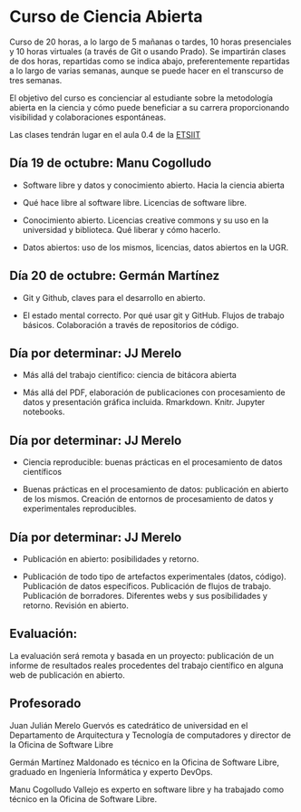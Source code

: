 # Curso de Ciencia Abierta

Curso de 20 horas, a lo largo de 5 mañanas o tardes, 10 horas
presenciales y 10 horas virtuales (a través de Git o usando Prado). Se
impartirán clases de dos horas, repartidas como se indica abajo,
preferentemente repartidas a lo largo de varias semanas, aunque se puede
hacer en el transcurso de tres semanas.

El objetivo del curso es concienciar al estudiante sobre la metodología
abierta en la ciencia y cómo puede beneficiar a su carrera
proporcionando visibilidad y colaboraciones espontáneas.

Las clases tendrán lugar en el aula 0.4 de la [ETSIIT](https://etsiit.ugr.es)

## Día 19 de octubre: Manu Cogolludo

* Software libre y datos y conocimiento abierto. Hacia la ciencia abierta

* Qué hace libre al software libre. Licencias de software libre.

* Conocimiento abierto. Licencias creative commons y su uso en la
universidad y biblioteca. Qué liberar y cómo hacerlo.

* Datos abiertos: uso de los mismos, licencias, datos abiertos en la UGR.

## Día 20 de octubre: Germán Martínez

* Git y Github, claves para el desarrollo en abierto.

* El estado mental correcto. Por qué usar git y GitHub. Flujos de trabajo
básicos. Colaboración a través de repositorios de código.

## Día por determinar: JJ Merelo

* Más allá del trabajo científico: ciencia de bitácora abierta

* Más allá del PDF, elaboración de publicaciones con procesamiento de
datos y presentación gráfica incluida. Rmarkdown. Knitr. Jupyter
notebooks.

## Día por determinar: JJ Merelo

* Ciencia reproducible: buenas prácticas en el procesamiento de datos
científicos

* Buenas prácticas en el procesamiento de datos: publicación en abierto de
los mismos. Creación de entornos de procesamiento de datos y
experimentales reproducibles.

## Día por determinar: JJ Merelo

* Publicación en abierto: posibilidades y retorno.

* Publicación de todo tipo de artefactos experimentales (datos, código). Publicación de datos específicos. Publicación de flujos de trabajo. Publicación de borradores. Diferentes webs y sus posibilidades y retorno. Revisión en abierto.

## Evaluación:

La evaluación será remota y basada en un proyecto: publicación de un
informe de resultados reales procedentes del trabajo científico en
alguna web de publicación en abierto.

## Profesorado

Juan Julián Merelo Guervós es catedrático de universidad en el
Departamento de Arquitectura y Tecnología de computadores y director de
la Oficina de Software Libre

Germán Martínez Maldonado es técnico en la Oficina de Software Libre,
graduado en Ingeniería Informática y experto DevOps.

Manu Cogolludo Vallejo es experto en software libre y ha trabajado
como técnico en la Oficina de Software Libre.
